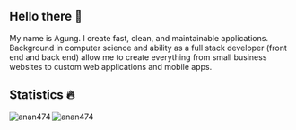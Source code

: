 ## Hello there 👋

My name is Agung. I create fast, clean, and maintainable applications. Background in computer science and ability as a full stack developer (front end and back end) allow me to create everything from small business websites to custom web applications and mobile apps. 

## Statistics 🔥

<p><img align="left" src="https://github-readme-stats.vercel.app/api/top-langs?username=anan474&show_icons=true&locale=en&layout=compact&theme=dark" alt="anan474" /></p>

<p>&nbsp;<img align="left" src="https://github-readme-stats.vercel.app/api/wakatime?username=anan474&layout=compact" alt="anan474" /></p>
